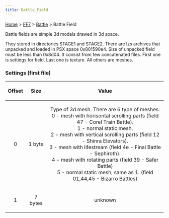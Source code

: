 ```yaml
---
title: Battle_Field
---
```


[Home](../../index.md) > [FF7](../../FF7.md) > [Battle](../Battle.md) > Battle Field

Battle fields are simple 3d models drawed in 3d space.

They stored in directories STAGE1 and STAGE2. There are lzs archives that unpacked and loaded in PSX space 0x801590e4. Size of unpacked field must be less than 0x8d04. It consist from few concatenated files. First one is settings for field. Last one is texture. All others are meshes.

### Settings (first file)

<table><thead><tr class="header"><th style="text-align: center;"><p>Offset</p></th><th style="text-align: center;"><p>Size</p></th><th style="text-align: center;"><p>Value</p></th></tr></thead><tbody><tr class="odd"><td style="text-align: center;"><p>0</p></td><td style="text-align: center;"><p>1 byte</p></td><td style="text-align: center;"><p>Type of 3d mesh. There are 6 type of meshes:<br />
0 - mesh with horisontal scrolling parts (field 47 - Corel Train Battle).<br />
1 - normal static mesh.<br />
2 - mesh with vertical scrolling parts (field 12 - Shinra Elevators).<br />
3 - mesh with lifestream (field 4e - Final Battle - Sephiroth).<br />
4 - mesh with rotating parts (field 39 - Safer Battle)<br />
5 - normal static mesh, same as 1. (field 01,44,45 - Bizarro Battles)</p></td></tr><tr class="even"><td style="text-align: center;"><p>1</p></td><td style="text-align: center;"><p>7 bytes</p></td><td style="text-align: center;"><p>unknown</p></td></tr></tbody></table>
